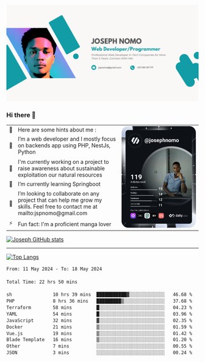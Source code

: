 ![Banner of my profile!](/Joseph_NOMO_NEW.png "Banner")

### Hi there 👋

<!--- | --  | 👋  | Here are some hints about me :                                                                                                 | <td rowspan=6><img src="/devcard.svg" width="400" alt="Joseph NOMO's Dev Card"/></td> |
| --- | --- | ------------------------------------------------------------------------------------------------------------------------------ | ------------------------------------------------------------------------------------- |
| --  | 🔭  | I’m a web developer and I mostly focus on backends app using PHP, NestJs, Python                                               |
| --  | 🦁  | I'm currently working on a project to raise awareness about sustainable exploitation our natural resources                     |
| --  | 🌱  | I’m currently learning Springboot                                                                                              |
| --  | 👯  | I’m looking to collaborate on any project that can help me grow my skills. Feel free to contact me at mailto:jspnomo@gmail.com |
| --  | ⚡  | Fun fact: I'm a proficient manga lover                                                                                         |
--->

<table>
    <tr>
        <td width="1%">👋</td>
        <td width="55%">Here are some hints about me :</td>
        <td rowspan=6 width="44%"><img src="/devcard.svg" width="400" alt="Joseph NOMO's Dev Card"/></td>
    </tr>
    <tr>
        <td>🔭</td>
        <td>I’m a web developer and I mostly focus on backends app using PHP, NestJs, Python</td>
    </tr>
    <tr>
        <td>🦁</td>
        <td>I'm currently working on a project to raise awareness about sustainable exploitation our natural resources</td>
    </tr>
    <tr>
        <td>🌱</td>
        <td>I’m currently learning Springboot</td>
    </tr>
    <tr>
        <td>👯</td>
        <td>I’m looking to collaborate on any project that can help me grow my skills. Feel free to contact me at mailto:jspnomo@gmail.com</td>
    </tr>
    <tr>
        <td>⚡</td>
        <td>Fun fact: I'm a proficient manga lover</td>
    </tr>

</table>

[![Joseph GitHub stats](https://github-readme-stats-seven-sigma-53.vercel.app/api?username=Jspascal)](https://github.com/Jspascal/github-readme-stats)

---

[![Top Langs](https://github-readme-stats-seven-sigma-53.vercel.app/api/top-langs/?username=Jspascal&layout=compact)](https://github.com/Jspascal/github-readme-stats)

<!--START_SECTION:waka-->

```txt
From: 11 May 2024 - To: 18 May 2024

Total Time: 22 hrs 50 mins

sh               10 hrs 39 mins  ███████████▓░░░░░░░░░░░░░   46.68 %
PHP              8 hrs 36 mins   █████████▒░░░░░░░░░░░░░░░   37.68 %
Terraform        58 mins         █░░░░░░░░░░░░░░░░░░░░░░░░   04.23 %
YAML             54 mins         █░░░░░░░░░░░░░░░░░░░░░░░░   03.96 %
JavaScript       32 mins         ▓░░░░░░░░░░░░░░░░░░░░░░░░   02.35 %
Docker           21 mins         ▒░░░░░░░░░░░░░░░░░░░░░░░░   01.59 %
Vue.js           19 mins         ▒░░░░░░░░░░░░░░░░░░░░░░░░   01.42 %
Blade Template   16 mins         ▒░░░░░░░░░░░░░░░░░░░░░░░░   01.20 %
Other            7 mins          ░░░░░░░░░░░░░░░░░░░░░░░░░   00.55 %
JSON             3 mins          ░░░░░░░░░░░░░░░░░░░░░░░░░   00.24 %
```

<!--END_SECTION:waka-->
